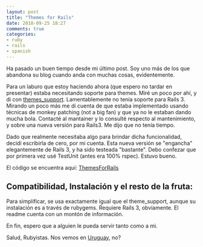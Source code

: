 ```yaml
---
layout: post
title: "Themes for Rails"
date: 2010-09-25 18:27
comments: true
categories: 
- ruby
- rails
- spanish
---
```


Ha pasado un buen tiempo desde mi &uacute;ltimo post. Soy uno m&aacute;s de los que abandona su blog cuando anda con muchas cosas, evidentemente. 

Para un laburo que estoy haciendo ahora (que espero no tardar en presentar) estaba necesitando soporte para themes. Mir&eacute; un poco por ah&iacute;, y di con [themes_support](http://github.com/jystewart/theme_support). Lamentablemente no ten&iacute;a soporte para Rails 3. Mirando un poco m&aacute;s me di cuenta de que estaba implementado usando t&eacute;cnicas de monkey patching (not a big fan) y que ya no le estaban dando mucha bola. Contact&eacute; al mantainer y lo consult&eacute; respecto al mantenimiento, y sobre una nueva versi&oacute;n para Rails3. Me dijo que no ten&iacute;a tiempo.  

Dado que realmente necesitaba algo para brindar dicha funcionalidad, decid&iacute; escribirla de cero, por mi cuenta. Esta nueva versi&oacute;n se "engancha" elegantemente de Rails 3, y ha sido testeada "bastante". Debo confezar que por primera vez us&eacute; TestUnit (antes era 100% rspec). Estuvo bueno. 

El c&oacute;digo se encuentra aqu&iacute;: [ThemesForRails]( 'http://github.com/lucasefe/themes_for_rails)

## Compatibilidad, Instalaci&oacute;n y el resto de la fruta:

Para simplificar, se usa exactamente  igual que el theme_support, aunque su instalaci&oacute;n es a trav&eacute;s de rubygems. Requiere Rails 3, obviamente. El readme cuenta con un mont&oacute;n de informaci&oacute;n.  

En fin, espero que a alguien le pueda servir tanto como a mi. 

Salud, Rubyistas. Nos vemos en [Uruguay](http://rubyconfuruguay.org/en), no?

